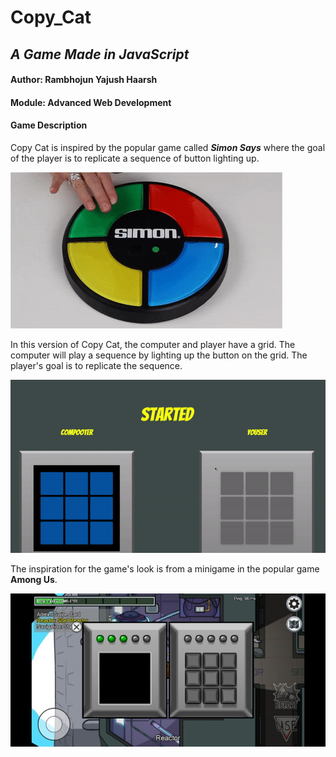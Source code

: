 # Copy_Cat

## _**A Game Made in JavaScript**_

#### Author: **Rambhojun Yajush Haarsh**

#### Module: **Advanced Web Development**

#### Game Description

Copy Cat is inspired by the popular game called _**Simon Says**_ where the goal of the player is to replicate a sequence of button lighting up.

![Simon Says Example](/readme_media/simon-ex.gif)

In this version of Copy Cat, the computer and player have a grid. The computer will play a sequence by lighting up the button on the grid. The player's goal is to replicate the sequence.

![Copy Cat Example](/readme_media/copycat-ex.gif)

The inspiration for the game's look is from a minigame in the popular game **Among Us**.

![Among Us Minigame](/readme_media/amongus.jpg)
